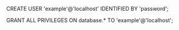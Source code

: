 

CREATE USER 'example'@'localhost' IDENTIFIED BY 'password';

GRANT ALL PRIVILEGES ON database.* TO 'example'@'localhost';
